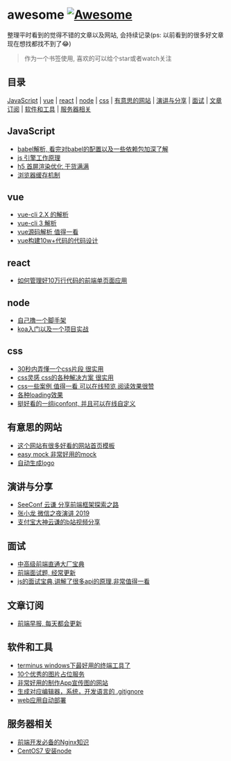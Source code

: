 # awesome [![Awesome](https://cdn.rawgit.com/sindresorhus/awesome/d7305f38d29fed78fa85652e3a63e154dd8e8829/media/badge.svg)](https://github.com/sindresorhus/awesome)
整理平时看到的觉得不错的文章以及网站, 会持续记录(ps: 以前看到的很多好文章现在想找都找不到了:joy:)

> 作为一个书签使用, 喜欢的可以给个star或者watch关注

## 目录
[JavaScript](#JavaScript) | [vue](#vue) | [react](#react) | [node](#node) |
[css](#css) | [有意思的网站](#有意思的网站) | [演讲与分享](#演讲与分享) | [面试](#面试) |
[文章订阅](#文章订阅) | [软件和工具](#软件和工具) | [服务器相关](#服务器相关)

## JavaScript
- [babel解析, 看完对babel的配置以及一些依赖包加深了解](https://github.com/sunyongjian/blog/issues/30)
- [js 引擎工作原理](http://www.cnblogs.com/onepixel/p/5090799.html)
- [h5 首屏渲染优化 干货满满](https://juejin.im/post/5c3ff18b6fb9a04a0a5f76aa)
- [浏览器缓存机制](https://www.jianshu.com/p/54cc04190252)

## vue
- [vue-cli 2.X 的解析](https://juejin.im/post/5b2872516fb9a00e8626e34f)
- [vue-cli 3 解析](https://juejin.im/post/5bdec6e8e51d4505327a8952)
- [vue源码解析 值得一看](http://hcysun.me/vue-design/)
- [vue构建10w+代码的代码设计](https://juejin.im/post/5b29c3bde51d45588d4d7110)

## react
- [如何管理好10万行代码的前端单页面应用](https://juejin.im/post/59cb0d0b5188257e876a2d27)

## node
- [自己撸一个脚手架](https://segmentfault.com/a/1190000006190814)
- [koa入门以及一个项目实战](https://chenshenhai.github.io/koa2-note/note/other/esm.html)

## css
- [30秒内弄懂一个css片段 很实用](http://caibaojian.com/30-seconds-of-css/)
- [css灵感 css的各种解决方案 很实用](https://chokcoco.github.io/CSS-Inspiration/#/./layout/flex-waterfalls-flow)
- [css一些案例 值得一看 可以在线预览 阅读效果很赞](https://qishaoxuan.github.io/css_tricks/)
- [各种loading效果](https://epic-spinners.epicmax.co/#/)
- [挺好看的一组iconfont, 并且可以在线自定义](https://www.ikonate.com/#content)

## 有意思的网站
- [这个网站有很多好看的网站首页模板](https://cruip.com/)
- [easy mock 非常好用的mock](https://easy-mock.com/login)
- [自动生成logo](https://mybrandnewlogo.com/)

## 演讲与分享
- [SeeConf 云谦 分享前端框架探索之路](https://www.bilibili.com/video/av40319780/?share_source=weixin&ts=1547048467&share_medium=iphone&bbid=4ff683806444b991b63461161a27f1c3)
- [张小龙 微信之夜演讲 2019](https://www.ifanr.com/1160383)
- [支付宝大神云谦的b站视频分享](https://search.bilibili.com/upuser?keyword=sorryccpro)

## 面试
- [中高级前端直通大厂宝典](https://juejin.im/post/5c64d15d6fb9a049d37f9c20#comment)
- [前端面试题, 经常更新](https://finget.github.io/2019/01/15/interview-questions/)
- [js的面试宝典,讲解了很多api的原理,非常值得一看](https://yuchengkai.cn/docs/frontend/#%E5%86%85%E7%BD%AE%E7%B1%BB%E5%9E%8B)

## 文章订阅
- [前端早报, 每天都会更新](https://wubaiqing.github.io/zaobao/)

## 软件和工具
- [terminus windows下最好用的终端工具了](https://github.com/eugeny/terminus)
- [10个优秀的图片占位服务](https://c7sky.com/the-top-10-image-placeholder-services.html)
- [非常好用的制作App宣传图的网站](https://smartmockups.com/)
- [生成对应编辑器，系统，开发语言的 .gitignore](https://gitignore.io/)
- [web应用自动部署](https://www.netlify.com/)

## 服务器相关
- [前端开发必备的Nginx知识](https://segmentfault.com/a/1190000018454271)
- [CentOS7 安装node](https://blog.csdn.net/qq_38591756/article/details/82830121)
